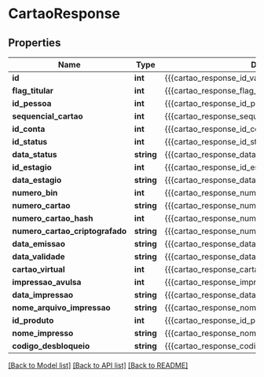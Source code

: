 # CartaoResponse

## Properties
Name | Type | Description | Notes
------------ | ------------- | ------------- | -------------
**id** | **int** | {{{cartao_response_id_value}}} | [optional] 
**flag_titular** | **int** | {{{cartao_response_flag_titular_value}}} | [optional] 
**id_pessoa** | **int** | {{{cartao_response_id_pessoa_value}}} | [optional] 
**sequencial_cartao** | **int** | {{{cartao_response_sequencial_cartao_value}}} | [optional] 
**id_conta** | **int** | {{{cartao_response_id_conta_value}}} | [optional] 
**id_status** | **int** | {{{cartao_response_id_status_value}}} | [optional] 
**data_status** | **string** | {{{cartao_response_data_status_value}}} | [optional] 
**id_estagio** | **int** | {{{cartao_response_id_estagio_value}}} | [optional] 
**data_estagio** | **string** | {{{cartao_response_data_estagio_value}}} | [optional] 
**numero_bin** | **int** | {{{cartao_response_numero_bin_value}}} | [optional] 
**numero_cartao** | **string** | {{{cartao_response_numero_cartao_value}}} | [optional] 
**numero_cartao_hash** | **int** | {{{cartao_response_numero_cartao_hash_value}}} | [optional] 
**numero_cartao_criptografado** | **string** | {{{cartao_response_numero_cartao_criptografado_value}}} | [optional] 
**data_emissao** | **string** | {{{cartao_response_data_emissao_value}}} | [optional] 
**data_validade** | **string** | {{{cartao_response_data_validade_value}}} | [optional] 
**cartao_virtual** | **int** | {{{cartao_response_cartao_virtual_value}}} | [optional] 
**impressao_avulsa** | **int** | {{{cartao_response_impressao_avulsa_value}}} | [optional] 
**data_impressao** | **string** | {{{cartao_response_data_impressao_value}}} | [optional] 
**nome_arquivo_impressao** | **string** | {{{cartao_response_nome_arquivo_impressao_value}}} | [optional] 
**id_produto** | **int** | {{{cartao_response_id_produto_value}}} | [optional] 
**nome_impresso** | **string** | {{{cartao_response_nome_impresso_value}}} | [optional] 
**codigo_desbloqueio** | **string** | {{{cartao_response_codigo_desbloqueio_value}}} | [optional] 

[[Back to Model list]](../README.md#documentation-for-models) [[Back to API list]](../README.md#documentation-for-api-endpoints) [[Back to README]](../README.md)


